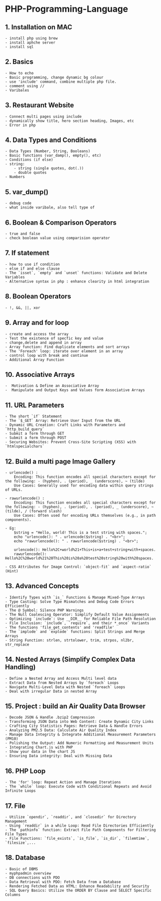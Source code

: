 # PHP-Programming-Language

## 1. Installation on MAC
    - install php using brew 
    - install aphche server
    - install sql

## 2. Basics
    - How to echo
    - Basic programming, change dynamic bg colour
    - use 'include' command, combine multiple php file.
    - comment using //
    - Varibales

 ## 3. Restaurant Website
    - Connect multi pages using include
    - dynamically show title, hero section heading, Images, etc
    - Error in php

 ## 4. Data Types and Conditions
    - Data Types (Number, String, Booleans)
    - Basic functions (var_damp(), empty(), etc)
    - Conditions (if else)
    - string:
        - string (single quotes, dot(.))
        - double quotes
    - Numbers

## 5. var_dump()
    - debug code
    - what inside varibale, also tell type of

## 6. Boolean & Comparison Operators
    - true and false
    - check boolean value using comparision operator

## 7. If statement
    - how to use if condition
    - else if and else clause
    - The `isset`, `empty` and `unset` functions: Validate and Delete Variables
    - Alternative syntax in php : enhance clearity in html integration

## 8. Boolean Operators
    - !, &&, ||, xor

## 9. Array and for loop
    - create and access the array
    - Test the existence of specfic key and value
    - change,delete and append in array
    - Array function: Find duplicate elements and sort arrays
    - The 'Foreach' loop: iterate over element in an array
    - control loop with break and continue
    - Additional Array Function
    
## 10. Associative Arrays
    -  Motivation & Define an Associative Array
    -  Manipulate and Output Keys and Values form Associative Arrays

## 11. URL Parameters
    - The short `if` Statement
    - The `$_GET` Array: Retrieve User Input from the URL
    - Dynamic URL Creation: Craft Links with Parameters and `http_build_query`
    - Submit a form through GET
    - Submit a form through POST
    - Securing Websites: Prevent Cross-Site Scripting (XSS) with `htmlspecialchars`

## 12. Build a multi page Image Gallery
    - urlencode() : 
        Encoding: This function encodes all special characters except for the following: - (hyphen), . (period), _ (underscore), ~ (tilde)
        Use Cases: Generally used for encoding data within query strings of URLs.

    - rawurlencode() : 
        Encoding: This function encodes all special characters except for the following: - (hyphen), . (period), . (period), _ (underscore), ~ (tilde), / (forward slash)
        Use Cases: Often used for encoding URLs themselves (e.g., in path components).

    - Eg:
        $string = "Hello, world! This is a test string with spaces.";
        echo "urlencode(): " . urlencode($string) . "<br>";
        echo "rawurlencode(): " . rawurlencode($string) . "<br>";

        urlencode(): Hello%2C+world%21+This+is+a+test+string+with+spaces.
        rawurlencode(): Hello%2C%20world%21%20This%20is%20a%20test%20string%20with%20spaces.

    - CSS Attributes for Image Control: `object-fit` and `aspect-ratio` (Hint)

## 13. Advanced Concepts
    - Identify Types with `is_` Functions & Manage Mixed-Type Arrays
    - Type Casting: Solve Type Mismatches and Debug Code Errors Efficiently
    - The @ Symbol: Silence PHP Warnings
    - The Null Coalescing Operator: Simplify Default Value Assignments
    - Optimizing `include`: Use __DIR__ for Reliable File Path Resolution
    - File Inclusion: `include`, `require`, and their *_once` Variants
    - The functions 'file_get_contents' and 'readfile'
    - The `implode` and `explode` functions: Split Strings and Merge Arrays
    - String Function: strlen, strtolower, trim, strpos, nl2br, str_replace

## 14. Nested Arrays (Simplify Complex Data Handling)
    - Define a Nested Array and Access Multi level data
    - Extract Data from Nested Arrays by `foreach` Loops
    - Navigate Multi-Level Data with Nested `foreach` Loops
    - Deal with irregular Data in nested Array

## 15. Project : build an Air Quality Data Browser
    - Decode JSON & Handle .bzip2 Compression
    - Transforming JSON Data into Web Content: Create Dynamic City Links
    - Crafting City Statistics Pages: Retrieve Data & Handle Errors
    - Analyzing PM2.5 Data: Calculate Air Quality Index
    - Manage Data Integrity & Integrate Additional Measurement Parameters (PM10)
    - Polishing the Output: Add Numeric Formatting and Measurement Units
    - Integrating Chart.js with PHP
    - Show your data in the chart JS
    - Ensuring Data integrity: Deal with Missing Data

## 16. PHP Loop
    - The 'for' loop: Repeat Action and Manage Iterations
    - The `while` loop: Execute Code with Conditional Repeats and Avoid Infinite Loops
    
## 17. File 
    - Utilize `opendir`, `readdir`, and `closedir` for Directory Management
    - Using `readdir` in a while Loop: Read File Directories Efficiently
    - The `pathinfo` function: Extract File Path Components for Filtering File Types
    - File Functions: `file_exists`, `is_file`, `is_dir`, `filemtime`, `filesize`,...

## 18. Database
    - Basic of DBMS
    - myphpadmin overview
    - DB connections with PDO
    - Data Retrieval with PDO: Fetch Data from a Database
    - Rendering Fetched Data as HTML: Enhance Readability and Security
    - SQL Query Basics: Utilize the ORDER BY Clause and SELECT Specific Columns